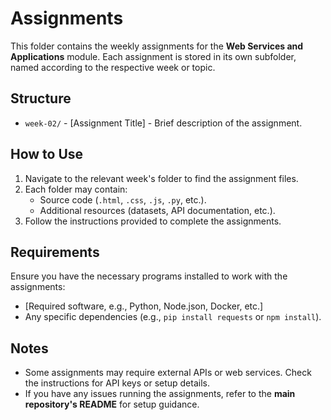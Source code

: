 # Assignments

This folder contains the weekly assignments for the **Web Services and Applications** module. Each assignment is stored in its own subfolder, named according to the respective week or topic.

## Structure

- `week-02/` - [Assignment Title] - Brief description of the assignment.

## How to Use

1. Navigate to the relevant week's folder to find the assignment files.
2. Each folder may contain:
   - Source code (`.html`, `.css`, `.js`, `.py`, etc.).
   - Additional resources (datasets, API documentation, etc.).
3. Follow the instructions provided to complete the assignments.

## Requirements

Ensure you have the necessary programs installed to work with the assignments:
- [Required software, e.g., Python, Node.json, Docker, etc.]
- Any specific dependencies (e.g., `pip install requests` or `npm install`).

## Notes

- Some assignments may require external APIs or web services. Check the instructions for API keys or setup details.
- If you have any issues running the assignments, refer to the **main repository's README** for setup guidance.